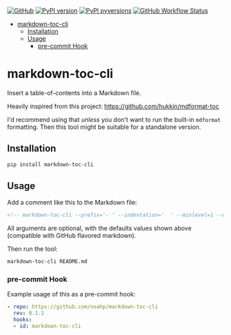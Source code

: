 [![GitHub](https://img.shields.io/badge/GitHub-noahp/markdown--toc--cli-8da0cb?style=for-the-badge&logo=github)](https://github.com/noahp/markdown-toc-cli)
[![PyPI
version](https://img.shields.io/pypi/v/markdown-toc-cli.svg?style=for-the-badge&logo=PyPi&logoColor=white)](https://pypi.org/project/markdown-toc-cli/)
[![PyPI
pyversions](https://img.shields.io/pypi/pyversions/markdown-toc-cli.svg?style=for-the-badge&logo=python&logoColor=white&color=ff69b4)](https://pypi.python.org/pypi/markdown-toc-cli/)
[![GitHub Workflow Status](https://img.shields.io/github/workflow/status/noahp/markdown-toc-cli/main-ci/master?logo=github-actions&logoColor=white&style=for-the-badge)](https://github.com/noahp/markdown-toc-cli/actions)

<!-- markdown-toc-cli -->

- [markdown-toc-cli](#markdown-toc-cli)
  - [Installation](#installation)
  - [Usage](#usage)
    - [pre-commit Hook](#pre-commit-hook)

<!-- markdown-toc-cli-end -->

# markdown-toc-cli

Insert a table-of-contents into a Markdown file.

Heavily inspired from this project:
https://github.com/hukkin/mdformat-toc

I'd recommend using that _unless_ you don't want to run the built-in `mdformat`
formatting. Then this tool might be suitable for a standalone version.

## Installation

```bash
pip install markdown-toc-cli
```

## Usage

Add a comment like this to the Markdown file:

```markdown
<!-- markdown-toc-cli --prefix='- ' --indentation='  ' --minlevel=1 --maxlevel=6 -->
```

All arguments are optional, with the defaults values shown above (compatible
with GitHub flavored markdown).

Then run the tool:

```bash
markdown-toc-cli README.md
```

### pre-commit Hook

Example usage of this as a pre-commit hook:

```yaml
- repo: https://github.com/noahp/markdown-toc-cli
  rev: 0.1.1
  hooks:
  - id: markdown-toc-cli
```
